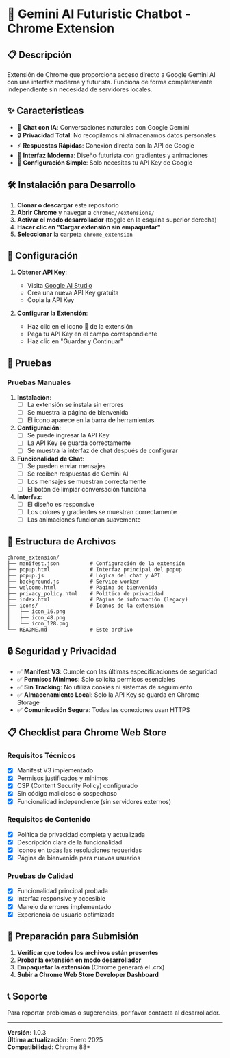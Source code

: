 # 🚀 Gemini AI Futuristic Chatbot - Chrome Extension

## 📋 Descripción

Extensión de Chrome que proporciona acceso directo a Google Gemini AI con una interfaz moderna y futurista. Funciona de forma completamente independiente sin necesidad de servidores locales.

## ✨ Características

- 🤖 **Chat con IA**: Conversaciones naturales con Google Gemini
- 🔒 **Privacidad Total**: No recopilamos ni almacenamos datos personales
- ⚡ **Respuestas Rápidas**: Conexión directa con la API de Google
- 🎨 **Interfaz Moderna**: Diseño futurista con gradientes y animaciones
- 🔑 **Configuración Simple**: Solo necesitas tu API Key de Google

## 🛠️ Instalación para Desarrollo

1. **Clonar o descargar** este repositorio
2. **Abrir Chrome** y navegar a `chrome://extensions/`
3. **Activar el modo desarrollador** (toggle en la esquina superior derecha)
4. **Hacer clic en "Cargar extensión sin empaquetar"**
5. **Seleccionar** la carpeta `chrome_extension`

## 🔑 Configuración

1. **Obtener API Key**:
   - Visita [Google AI Studio](https://aistudio.google.com/)
   - Crea una nueva API Key gratuita
   - Copia la API Key

2. **Configurar la Extensión**:
   - Haz clic en el icono 🚀 de la extensión
   - Pega tu API Key en el campo correspondiente
   - Haz clic en "Guardar y Continuar"

## 🧪 Pruebas

### Pruebas Manuales

1. **Instalación**:
   - [ ] La extensión se instala sin errores
   - [ ] Se muestra la página de bienvenida
   - [ ] El icono aparece en la barra de herramientas

2. **Configuración**:
   - [ ] Se puede ingresar la API Key
   - [ ] La API Key se guarda correctamente
   - [ ] Se muestra la interfaz de chat después de configurar

3. **Funcionalidad de Chat**:
   - [ ] Se pueden enviar mensajes
   - [ ] Se reciben respuestas de Gemini AI
   - [ ] Los mensajes se muestran correctamente
   - [ ] El botón de limpiar conversación funciona

4. **Interfaz**:
   - [ ] El diseño es responsive
   - [ ] Los colores y gradientes se muestran correctamente
   - [ ] Las animaciones funcionan suavemente

## 📁 Estructura de Archivos

```text
chrome_extension/
├── manifest.json          # Configuración de la extensión
├── popup.html             # Interfaz principal del popup
├── popup.js               # Lógica del chat y API
├── background.js          # Service worker
├── welcome.html           # Página de bienvenida
├── privacy_policy.html    # Política de privacidad
├── index.html             # Página de información (legacy)
├── icons/                 # Iconos de la extensión
│   ├── icon_16.png
│   ├── icon_48.png
│   └── icon_128.png
└── README.md              # Este archivo
```

## 🔒 Seguridad y Privacidad

- ✅ **Manifest V3**: Cumple con las últimas especificaciones de seguridad
- ✅ **Permisos Mínimos**: Solo solicita permisos esenciales
- ✅ **Sin Tracking**: No utiliza cookies ni sistemas de seguimiento
- ✅ **Almacenamiento Local**: Solo la API Key se guarda en Chrome Storage
- ✅ **Comunicación Segura**: Todas las conexiones usan HTTPS

## 📋 Checklist para Chrome Web Store

### Requisitos Técnicos

- [x] Manifest V3 implementado
- [x] Permisos justificados y mínimos
- [x] CSP (Content Security Policy) configurado
- [x] Sin código malicioso o sospechoso
- [x] Funcionalidad independiente (sin servidores externos)

### Requisitos de Contenido

- [x] Política de privacidad completa y actualizada
- [x] Descripción clara de la funcionalidad
- [x] Iconos en todas las resoluciones requeridas
- [x] Página de bienvenida para nuevos usuarios

### Pruebas de Calidad

- [x] Funcionalidad principal probada
- [x] Interfaz responsive y accesible
- [x] Manejo de errores implementado
- [x] Experiencia de usuario optimizada

## 🚀 Preparación para Submisión

1. **Verificar que todos los archivos están presentes**
2. **Probar la extensión en modo desarrollador**
3. **Empaquetar la extensión** (Chrome generará el .crx)
4. **Subir a Chrome Web Store Developer Dashboard**

## 📞 Soporte

Para reportar problemas o sugerencias, por favor contacta al desarrollador.

---

**Versión**: 1.0.3  
**Última actualización**: Enero 2025  
**Compatibilidad**: Chrome 88+
